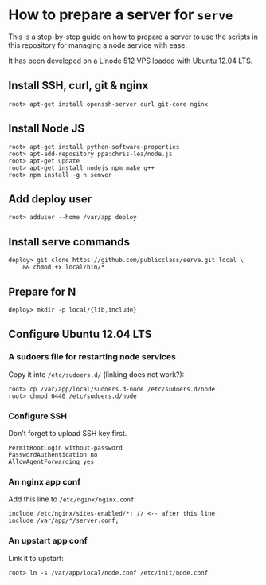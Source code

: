 How to prepare a server for `serve`
==================================

This is a step-by-step guide on how to prepare a server to use the scripts in this repository for managing a node service with ease.

It has been developed on a Linode 512 VPS loaded with Ubuntu 12.04 LTS. 

## Install SSH, curl, git & nginx

    root> apt-get install openssh-server curl git-core nginx

## Install Node JS
    
    root> apt-get install python-software-properties
    root> apt-add-repository ppa:chris-lea/node.js
    root> apt-get update
    root> apt-get install nodejs npm make g++
    root> npm install -g n semver

## Add deploy user
    
    root> adduser --home /var/app deploy

## Install serve commands

    deploy> git clone https://github.com/publicclass/serve.git local \
        && chmod +x local/bin/*

## Prepare for N
    
    deploy> mkdir -p local/{lib,include}


## Configure Ubuntu 12.04 LTS

### A sudoers file for restarting node services

Copy it into `/etc/sudoers.d/` (linking does not work?):

    root> cp /var/app/local/sudoers.d-node /etc/sudoers.d/node
    root> chmod 0440 /etc/sudoers.d/node

### Configure SSH 

Don't forget to upload SSH key first.

    PermitRootLogin without-password
    PasswordAuthentication no
    AllowAgentForwarding yes

### An nginx app conf

Add this line to `/etc/nginx/nginx.conf`:

    include /etc/nginx/sites-enabled/*; // <-- after this line
    include /var/app/*/server.conf;


### An upstart app conf

Link it to upstart:

    root> ln -s /var/app/local/node.conf /etc/init/node.conf

